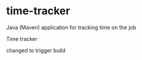 # time-tracker
Java (Maven) application for tracking time on the job

Time tracker

changed to trigger build
